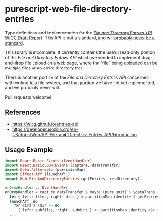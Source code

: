 # purescript-web-file-directory-entries

Type definitions and implementation for the
[*File and Directory Entries API* WICG Draft Report](https://wicg.github.io/entries-api). This API is not a standard, and will
[probably never be a standard](https://developer.mozilla.org/en-US/docs/Web/API/File_and_Directory_Entries_API/Firefox_support).

This library is incomplete. It currently contains the useful read-only
portion of the *File and Directory Entries API* which
we needed to implement drag-and-drop file upload on a web page, where the
“file” being uploaded can be multiple files or an entire directory tree.

There is another portion of the *File and Directory Entries API* concerned
with writing to a file system, and that portion we have not yet implemented,
and we probably never will.

Pull requests welcome!

## References

* https://wicg.github.io/entries-api
* https://developer.mozilla.org/en-US/docs/Web/API/File_and_Directory_Entries_API/Introduction


## Usage Example

```purescript
import React.Basic.Events (EventHandler)
import React.Basic.DOM.Events (capture, dataTransfer)
import Data.Filterable (partitionMap)
import Effect.Aff (launchAff_)
import Web.FileAndDirectoryEntries (getEntries, readDirectory)

onDropHandler :: EventHandler
onDropHandler = capture dataTransfer $ maybe (pure unit) $ \dataTrans -> do
  let { left: files, right: dirs } = partitionMap identity $ getEntries dataTrans
  launchAff_ do
    for dirs $ \dir -> do
      { left: subfiles, right: subdirs } <- partitionMap identity <$> readDirectory dir
  ...
```

